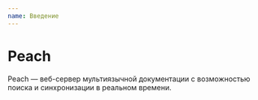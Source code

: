```yaml
---
name: Введение
---
```


# Peach

Peach — веб-сервер мультиязычной документации с возможностью поиска и синхронизации в реальном времени.
